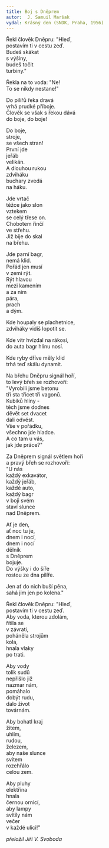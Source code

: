 ```yaml
---
title: Boj s Dněprem
autor:  J. Samuil Maršak
vydal: Krásný den (SNDK, Praha, 1956)
---
```


Řekl člověk Dněpru: "Hleď,  
postavím ti v cestu zeď.  
Budeš skákat    
s výšiny,  
budeš točit  
turbiny."

Řekla na to voda: "Ne!   
To se nikdy nestane!"

Do pilířů řeka dravá   
vrhá prudké příboje.  
Člověk se však s řekou dává   
do boje, do boje!

Do boje,   
stroje,  
se všech stran!   
První jde   
jeřáb    
velikán.  
A dlouhou rukou   
zdviháku   
buchary zvedá   
na háku.

Jde vrtač   
těžce jako slon   
vztekem    
se celý třese on.   
Chobotem řinčí   
ve střehu.  
Již bije do skal   
na břehu.

Jde parní bagr,  
nemá klid.         
Pořád jen musí    
v zemi rýt.   
Rýt hlavou   
mezi kamením   
a za ním   
pára,  
prach   
a dým.

Kde houpaly se plachetnice,   
zdviháky vidíš lopotit se.

Kde vítr hvízdal na rákosí,  
do auta bagr hlínu nosí.

Kde ryby dříve měly klid    
trhá teď skálu dynamit.

Na břehu Dněpru signál hoří,   
to levý břeh se rozhovoří:    
"Vyrobili jsme betonu    
tři sta třicet tři vagonů.   
Kubíků hlíny -   
těch jsme dodnes    
děvět set dvacet    
dali odvést.      
Vše v pořádku,    
všechno jde hladce.   
A co tam u vás,   
jak jde práce?"

Za Dněprem signál světlem hoří   
a pravý břeh se rozhovoří:   
"U nás    
každý exkavátor,    
každý jeřáb,  
každé auto,  
každý bagr   
v boji svém    
staví slunce   
nad Dněprem.

Ať je den,    
ať noc tu je,  
dnem i nocí,  
dnem i nocí    
dělník    
s Dněprem    
bojuje.     
Do výšky i do šíře    
rostou ze dna pilíře.

Jen ať do nich buší pěna,   
sahá jim jen po kolena."

Řekl člověk Dněpru: "Hleď,  
postavím ti v cestu zeď.      
Aby voda, kterou zdolám,    
řítila se      
v závrati,   
poháněla strojům     
kola,  
hnala vlaky   
po trati.

Aby vody   
tolik sudů    
nepřišlo již  
nazmar nám,   
pomáhalo   
dobýt rudu,   
dalo život   
továrnám.

Aby bohatl kraj    
žitem,  
uhlím,  
rudou,  
železem,   
aby naše slunce   
svitem              
rozehřálo   
celou zem.  

Aby pluhy   
elektřina   
hnala    
černou ornicí,     
aby lampy   
svítily nám   
večer    
v každé ulici!"

*přeložil Jiří V. Svoboda*